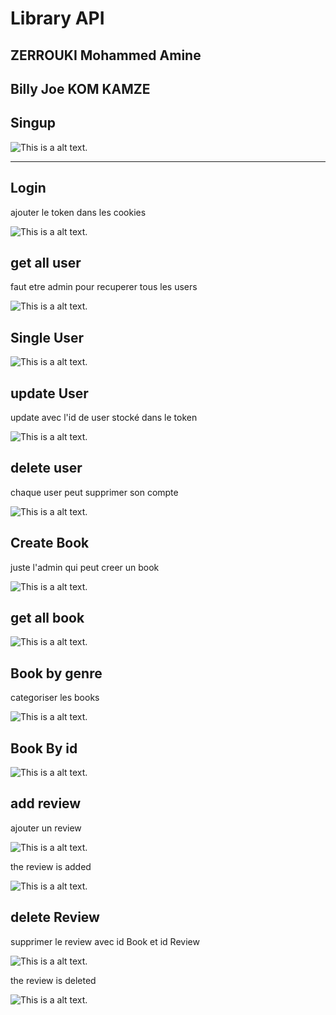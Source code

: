 # Library API
ZERROUKI Mohammed Amine
---
Billy Joe KOM KAMZE
---

## Singup

![This is a alt text.](/doc/Screen1.jpg)

---

## Login

ajouter le token dans les cookies

![This is a alt text.](/doc/Login.jpg)

## get all user

faut etre admin pour recuperer tous les users

![This is a alt text.](/doc/all-user.jpg)

## Single User

![This is a alt text.](/doc/Single-user.jpg)


## update User

update avec l'id de user stocké dans le token

![This is a alt text.](/doc/Update-user.jpg)

## delete user

chaque user peut supprimer son compte

![This is a alt text.](/doc/delete-user.jpg)



## Create Book

juste l'admin qui peut creer un book

![This is a alt text.](/doc/create-book.jpg)

## get all book

![This is a alt text.](/doc/all-book.jpg)

## Book by genre

categoriser les books

![This is a alt text.](/doc/get-by-categorie.jpg)

## Book By id

![This is a alt text.](/doc/Single-Book-by-id.jpg)

## add review

ajouter un review

![This is a alt text.](/doc/add-review.jpg)

the review is added 

![This is a alt text.](/doc/review-added.jpg)

## delete Review

supprimer le review avec id Book et id Review

![This is a alt text.](/doc/delete-review.jpg)

the review is deleted

![This is a alt text.](/doc/review-deleted.jpg)


